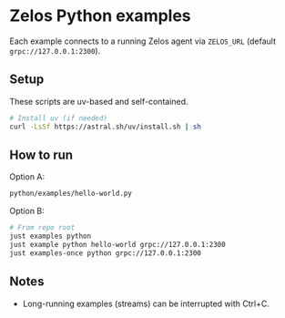 # Zelos Python examples

Each example connects to a running Zelos agent via `ZELOS_URL` (default `grpc://127.0.0.1:2300`).

## Setup

These scripts are uv-based and self-contained.

```bash
# Install uv (if needed)
curl -LsSf https://astral.sh/uv/install.sh | sh
```

## How to run

Option A:

```bash
python/examples/hello-world.py
```

Option B:

```bash
# From repo root
just examples python
just example python hello-world grpc://127.0.0.1:2300
just examples-once python grpc://127.0.0.1:2300
```

## Notes

- Long-running examples (streams) can be interrupted with Ctrl+C.
